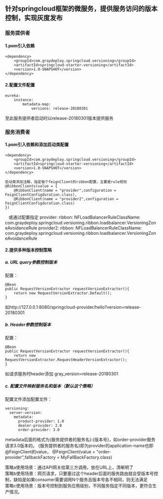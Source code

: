 ## 针对springcloud框架的微服务，提供服务访问的版本控制，实现灰度发布

### 服务提供者

#### 1.pom引入依赖

    <dependency>
        <groupId>com.graydeploy.springcloud.versioning</groupId>
        <artifactId>springcloud-starter-versioning</artifactId>
        <version>1.0-SNAPSHOT</version>
    </dependency>
    
#### 2.配置文件配置

    eureka:
        instance:
            metadata-map:
                versions: release-20180301
    
至此服务提供者启动时以release-20180301版本提供服务
    
### 服务消费者

#### 1.pom引入依赖和添加启动类配置

    <dependency>
        <groupId>com.graydeploy.springcloud.versioning</groupId>
        <artifactId>springcloud-starter-versioning</artifactId>
        <version>1.0-SNAPSHOT</version>
    </dependency>
    
    启动类添加注解，指定每个feignClient的ribbon配置，主要是rule规则
    @RibbonClients(value = {
        @RibbonClient(name = "provider",configuration = FeignClientConfigduration.class),
        @RibbonClient(name = "provider2",configuration = FeignClientConfigduration.class)
    })
    或通过配置指定
    provider:
        ribbon:
            NFLoadBalancerRuleClassName: com.graydeploy.springcloud.versioning.ribbon.loadbalancer.VersioningZoneAvoidanceRule
    provider2:
        ribbon:
            NFLoadBalancerRuleClassName: com.graydeploy.springcloud.versioning.ribbon.loadbalancer.VersioningZoneAvoidanceRule
#### 2.提供多种版本控制策略

##### a. URL query参数控制版本 
配置：

    @Bean
    public RequestVersionExtractor requestVersionExtractor(){
        return new RequestVersionExtractor.Default();
    }
    
如http://127.0.0.1:8080/springcloud-provider/hello?version=release-20180301
##### b. Header参数控制版本
配置：

    @Bean
    public RequestVersionExtractor requestVersionExtractor(){
        return new RequestVersionExtractor.RequestHeaderVersionExtractor();
    }
        
如请求服务时header添加 gray_version=release-20180301
            
##### c. 配置文件映射服务名和版本（默认这个策略）
配置文件添加配置文件：

    versioning:
      server-version:
        metadata:
          product-provider: 1.0
          dealer-provider: 2.0
          order-provider: 3.0
          
metadata后面的格式为{服务提供者的服务名}:{版本号}，如order-provider服务请求3.0版本的。
{服务提供者的服务名}即为provider的application-name也即@FeignClient的value，
@FeignClient(value = "order-provider",fallbackFactory = MyFallBackFactory.class)
                
策略a使用场景：通过API网关给第三方调用，放在URL上，清晰明了  
策略b使用场景：网页请求，只要塞过这个header后面的服务路由就会受版本号控制，缺陷是如果consumer需要调用N个服务且版本号各不相同，则无法满足  
策略c使用场景：版本号控制到服务应用级别，不同服务指定不同版本，更符合生产情况。
            

        

